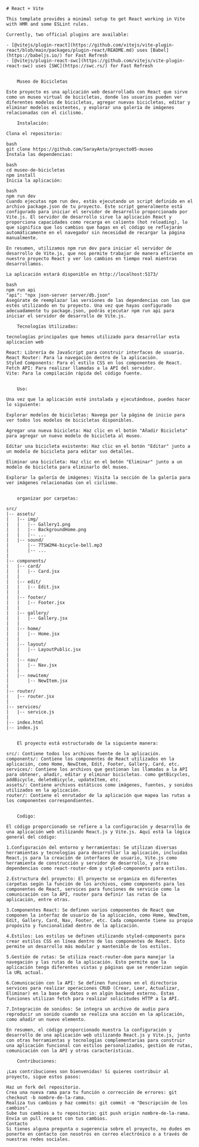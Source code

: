     # React + Vite

    This template provides a minimal setup to get React working in Vite with HMR and some ESLint rules.

    Currently, two official plugins are available:

    - [@vitejs/plugin-react](https://github.com/vitejs/vite-plugin-react/blob/main/packages/plugin-react/README.md) uses [Babel](https://babeljs.io/) for Fast Refresh
    - [@vitejs/plugin-react-swc](https://github.com/vitejs/vite-plugin-react-swc) uses [SWC](https://swc.rs/) for Fast Refresh


        Museo de Bicicletas

    Este proyecto es una aplicación web desarrollada con React que sirve como un museo virtual de bicicletas, donde los usuarios pueden ver diferentes modelos de bicicletas, agregar nuevas bicicletas, editar y eliminar modelos existentes, y explorar una galería de imágenes relacionadas con el ciclismo.

        Instalación:

    Clona el repositorio:

    bash
    git clone https://github.com/SarayAnta/proyecto05-museo
    Instala las dependencias:

    bash
    cd museo-de-bicicletas
    npm install
    Inicia la aplicación:

    bash
    npm run dev
    Cuando ejecutas npm run dev, estás ejecutando un script definido en el archivo package.json de tu proyecto. Este script generalmente está configurado para iniciar el servidor de desarrollo proporcionado por Vite.js. El servidor de desarrollo sirve la aplicación React y proporciona capacidades como recarga en caliente (hot reloading), lo que significa que los cambios que hagas en el código se reflejarán automáticamente en el navegador sin necesidad de recargar la página manualmente.

    En resumen, utilizamos npm run dev para iniciar el servidor de desarrollo de Vite.js, que nos permite trabajar de manera eficiente en nuestro proyecto React y ver los cambios en tiempo real mientras desarrollamos.

    La aplicación estará disponible en http://localhost:5173/

    bash
    npm run api
    "api": "npx json-server server/db.json"
    Asegúrate de reemplazar las versiones de las dependencias con las que estés utilizando en tu proyecto. Una vez que hayas configurado adecuadamente tu package.json, podrás ejecutar npm run api para iniciar el servidor de desarrollo de Vite.js.

        Tecnologías Utilizadas:

    tecnologías principales que hemos utilizado para desarrollar esta aplicacion web

    React: Librería de JavaScript para construir interfaces de usuario.
    React Router: Para la navegación dentro de la aplicación.
    Styled Components: Para el estilo CSS en los componentes de React.
    Fetch API: Para realizar llamadas a la API del servidor.
    Vite: Para la compilación rápida del código fuente.


        Uso:

    Una vez que la aplicación esté instalada y ejecutándose, puedes hacer lo siguiente:

    Explorar modelos de bicicletas: Navega por la página de inicio para ver todos los modelos de bicicletas disponibles.

    Agregar una nueva bicicleta: Haz clic en el botón "Añadir Bicicleta" para agregar un nuevo modelo de bicicleta al museo.

    Editar una bicicleta existente: Haz clic en el botón "Editar" junto a un modelo de bicicleta para editar sus detalles.

    Eliminar una bicicleta: Haz clic en el botón "Eliminar" junto a un modelo de bicicleta para eliminarlo del museo.

    Explorar la galería de imágenes: Visita la sección de la galería para ver imágenes relacionadas con el ciclismo.


        organizar por carpetas: 

    src/
    |-- assets/
    |   |-- img/
    |   |   |-- Gallery1.png
    |   |   |-- BackgroundHome.png
    |   |   |-- ...
    |   |-- sound/
    |       |-- 7TSW2M4-bicycle-bell.mp3
    |       |-- ...
    |
    |-- components/
    |   |-- card/
    |   |   |-- Card.jsx
    |   |
    |   |-- edit/
    |   |   |-- Edit.jsx
    |   |
    |   |-- footer/
    |   |   |-- Footer.jsx
    |   |
    |   |-- gallery/
    |   |   |-- Gallery.jsx
    |   |
    |   |-- home/
    |   |   |-- Home.jsx
    |   |
    |   |-- layout/
    |   |   |-- LayoutPublic.jsx
    |   |
    |   |-- nav/
    |   |   |-- Nav.jsx
    |   |
    |   |-- newitem/
    |       |-- NewItem.jsx
    |
    |-- router/
    |   |-- router.jsx
    |
    |-- services/
    |   |-- service.js
    |
    |-- index.html
    |-- index.js


        El proyecto está estructurado de la siguiente manera:

    src/: Contiene todos los archivos fuente de la aplicación.
    components/: Contiene los componentes de React utilizados en la aplicación, como Home, NewItem, Edit, Footer, Gallery, Card, etc.
    services/: Contiene los archivos que gestionan las llamadas a la API para obtener, añadir, editar y eliminar bicicletas. como getBicycles, addBicycle, deleteBicycle, updateItem, etc.
    assets/: Contiene archivos estáticos como imágenes, fuentes, y sonidos utilizados en la aplicación.
    router/: Contiene el enrutador de la aplicación que mapea las rutas a los componentes correspondientes.


        Codigo:

    El código proporcionado se refiere a la configuración y desarrollo de una aplicación web utilizando React.js y Vite.js. Aquí está la lógica general del código:

    1.Configuración del entorno y herramientas: Se utilizan diversas herramientas y tecnologías para desarrollar la aplicación, incluidas React.js para la creación de interfaces de usuario, Vite.js como herramienta de construcción y servidor de desarrollo, y otras dependencias como react-router-dom y styled-components para estilos.

    2.Estructura del proyecto: El proyecto se organiza en diferentes carpetas según la función de los archivos, como components para los componentes de React, services para funciones de servicio como la comunicación con la API, router para definir las rutas de la aplicación, entre otras.

    3.Componentes React: Se definen varios componentes de React que componen la interfaz de usuario de la aplicación, como Home, NewItem, Edit, Gallery, Card, Nav, Footer, etc. Cada componente tiene su propio propósito y funcionalidad dentro de la aplicación.

    4.Estilos: Los estilos se definen utilizando styled-components para crear estilos CSS en línea dentro de los componentes de React. Esto permite un desarrollo más modular y mantenible de los estilos.

    5.Gestión de rutas: Se utiliza react-router-dom para manejar la navegación y las rutas de la aplicación. Esto permite que la aplicación tenga diferentes vistas y páginas que se renderizan según la URL actual.

    6.Comunicación con la API: Se definen funciones en el directorio services para realizar operaciones CRUD (Crear, Leer, Actualizar, Eliminar) en la base de datos o en algún backend externo. Estas funciones utilizan fetch para realizar solicitudes HTTP a la API.

    7.Integración de sonidos: Se integra un archivo de audio para reproducir un sonido cuando se realiza una acción en la aplicación, como añadir un nuevo elemento.

    En resumen, el código proporcionado muestra la configuración y desarrollo de una aplicación web utilizando React.js y Vite.js, junto con otras herramientas y tecnologías complementarias para construir una aplicación funcional con estilos personalizados, gestión de rutas, comunicación con la API y otras características.

        Contribuciones:

    ¡Las contribuciones son bienvenidas! Si quieres contribuir al proyecto, sigue estos pasos:

    Haz un fork del repositorio.
    Crea una nueva rama para tu función o corrección de errores: git checkout -b nombre-de-la-rama.
    Realiza tus cambios y haz commits: git commit -m "Descripción de los cambios".
    Sube tus cambios a tu repositorio: git push origin nombre-de-la-rama.
    Envía un pull request con tus cambios.
    Contacto
    Si tienes alguna pregunta o sugerencia sobre el proyecto, no dudes en ponerte en contacto con nosotros en correo electrónico o a través de nuestras redes sociales.
